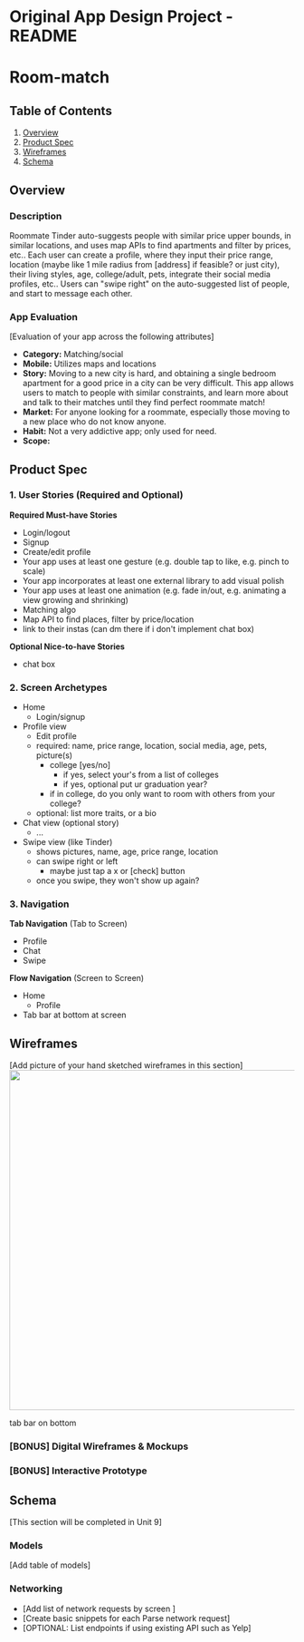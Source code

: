 Original App Design Project - README
===

# Room-match

## Table of Contents
1. [Overview](#Overview)
1. [Product Spec](#Product-Spec)
1. [Wireframes](#Wireframes)
2. [Schema](#Schema)

## Overview
### Description
Roommate Tinder auto-suggests people with similar price upper bounds, in similar locations, and uses map APIs to find apartments and filter by prices, etc.. Each user can create a profile, where they input their price range, location (maybe like 1 mile radius from [address] if feasible? or just city), their living styles, age, college/adult, pets, integrate their social media profiles, etc.. Users can "swipe right" on the auto-suggested list of people, and start to message each other. 

### App Evaluation
[Evaluation of your app across the following attributes]
- **Category:** Matching/social
- **Mobile:**  Utilizes maps and locations 
- **Story:** Moving to a new city is hard, and obtaining a single bedroom apartment for a good price in a city can be very difficult. This app allows users to match to people with similar constraints, and learn more about and talk to their matches until they find perfect roommate match! 
- **Market:** For anyone looking for a roommate, especially those moving to a new place who do not know anyone. 
- **Habit:** Not a very addictive app; only used for need. 
- **Scope:** 

## Product Spec

### 1. User Stories (Required and Optional)

**Required Must-have Stories**

* Login/logout
* Signup
* Create/edit profile 
* Your app uses at least one gesture (e.g. double tap to like, e.g. pinch to scale) 
* Your app incorporates at least one external library to add visual polish
* Your app uses at least one animation (e.g. fade in/out, e.g. animating a view growing and shrinking)
* Matching algo 
* Map API to find places, filter by price/location
* link to their instas (can dm there if i don't implement chat box)


**Optional Nice-to-have Stories**

* chat box

### 2. Screen Archetypes

* Home
   * Login/signup
* Profile view
   * Edit profile
   * required: name, price range, location, social media, age, pets, picture(s)
       * college [yes/no]
           * if yes, select your's from a list of colleges
           * if yes, optional put ur graduation year? 
       * if in college, do you only want to room with others from your college? 
   * optional: list more traits, or a bio
* Chat view (optional story)
    * ...
* Swipe view (like Tinder)
    * shows pictures, name, age, price range, location
    * can swipe right or left
        * maybe just tap a x or [check] button
    * once you swipe, they won't show up again?

### 3. Navigation

**Tab Navigation** (Tab to Screen)

* Profile
* Chat
* Swipe

**Flow Navigation** (Screen to Screen)

* Home
   * Profile
* Tab bar at bottom at screen

## Wireframes
[Add picture of your hand sketched wireframes in this section]
<img src="YOUR_WIREFRAME_IMAGE_URL" width=600>

tab bar on bottom 

### [BONUS] Digital Wireframes & Mockups

### [BONUS] Interactive Prototype

## Schema 
[This section will be completed in Unit 9]
### Models
[Add table of models]
### Networking
- [Add list of network requests by screen ]
- [Create basic snippets for each Parse network request]
- [OPTIONAL: List endpoints if using existing API such as Yelp]
